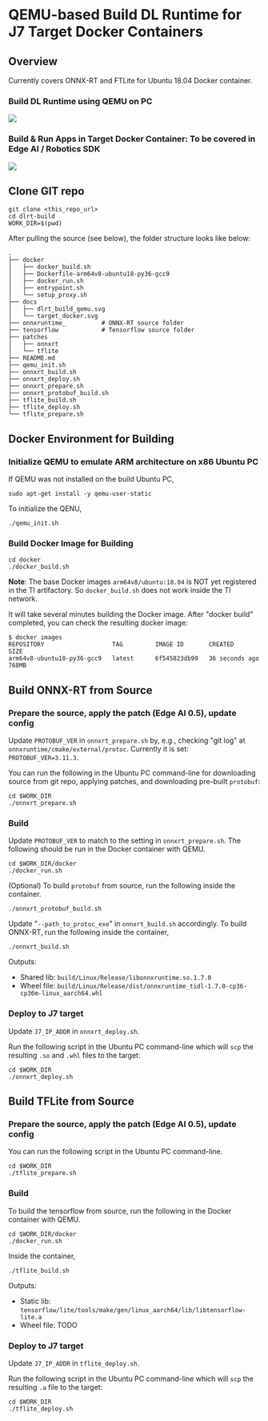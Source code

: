 QEMU-based Build DL Runtime for J7 Target Docker Containers
===========================================================

## Overview
Currently covers ONNX-RT and FTLite for Ubuntu 18.04 Docker container.

### Build DL Runtime using QEMU on PC
![](docs/dlrt_build_qemu.svg)

### Build & Run Apps in Target Docker Container: To be covered in Edge AI / Robotics SDK
![](docs/target_docker.svg)

## Clone GIT repo
```
git clone <this_repo_url>
cd dlrt-build
WORK_DIR=$(pwd)
```

After pulling the source (see below), the folder structure looks like below:
```
.
├── docker
│   ├── docker_build.sh
│   ├── Dockerfile-arm64v8-ubuntu18-py36-gcc9
│   ├── docker_run.sh
│   ├── entrypoint.sh
│   └── setup_proxy.sh
├── docs
│   ├── dlrt_build_qemu.svg
│   └── target_docker.svg
├── onnxruntime_          # ONNX-RT source folder
├── tensorflow            # Tensorflow source folder
├── patches
│   ├── onnxrt
│   └── tflite
├── README.md
├── qemu_init.sh
├── onnxrt_build.sh
├── onnxrt_deploy.sh
├── onnxrt_prepare.sh
├── onnxrt_protobuf_build.sh
├── tflite_build.sh
├── tflite_deploy.sh
└── tflite_prepare.sh
```

## Docker Environment for Building

### Initialize QEMU to emulate ARM architecture on x86 Ubuntu PC
If QEMU was not installed on the build Ubuntu PC,
```
sudo apt-get install -y qemu-user-static
```

To initialize the QENU,
```
./qemu_init.sh
```

### Build Docker Image for Building
```
cd docker
./docker_build.sh
```

**Note**: The base Docker images `arm64v8/ubuntu:18.04` is NOT yet registered in the TI artifactory. So `docker_build.sh` does not work inside the TI network.

It will take several minutes building the Docker image. After "docker build" completed, you can check the resulting docker image:
```
$ docker images
REPOSITORY                   TAG         IMAGE ID       CREATED             SIZE
arm64v8-ubuntu18-py36-gcc9   latest      6f545823db99   36 seconds ago      768MB
```

<!-- ======================================= -->
## Build ONNX-RT from Source

### Prepare the source, apply the patch (Edge AI 0.5), update config

Update `PROTOBUF_VER` in `onnxrt_prepare.sh` by, e.g., checking "git log" at `onnxruntime/cmake/external/protoc`. Currently it is set:
`PROTOBUF_VER=3.11.3`.


You can run the following in the Ubuntu PC command-line for downloading source from git repo, applying patches, and downloading pre-built `protobuf`:
```
cd $WORK_DIR
./onnxrt_prepare.sh
```

### Build
Update `PROTOBUF_VER` to match to the setting in `onnxrt_prepare.sh`. The following should be run in the Docker container with QEMU.
```
cd $WORK_DIR/docker
./docker_run.sh
```

(Optional) To build `protobuf` from source, run the following inside the container. 
```
./onnxrt_protobuf_build.sh
```

Update "`--path_to_protoc_exe`" in `onnxrt_build.sh` accordingly. To build ONNX-RT, run the following inside the container,
```
./onnxrt_build.sh
```

Outputs:
- Shared lib: `build/Linux/Release/libonnxruntime.so.1.7.0`
- Wheel file: `build/Linux/Release/dist/onnxruntime_tidl-1.7.0-cp36-cp36m-linux_aarch64.whl`


### Deploy to J7 target
Update `J7_IP_ADDR` in `onnxrt_deploy.sh`.

Run the following script in the Ubuntu PC command-line which will `scp` the resulting `.so` and `.whl` files to the target:
```
cd $WORK_DIR
./onnxrt_deploy.sh
```

<!-- ======================================= -->
## Build TFLite from Source

### Prepare the source, apply the patch (Edge AI 0.5), update config
You can run the following script in the Ubuntu PC command-line.
```
cd $WORK_DIR
./tflite_prepare.sh
```

### Build
To build the tensorflow from source, run the following in the Docker container with QEMU.
```
cd $WORK_DIR/docker
./docker_run.sh
```

Inside the container,
```
./tflite_build.sh
```

Outputs:
- Static lib: `tensorflow/lite/tools/make/gen/linux_aarch64/lib/libtensorflow-lite.a`
- Wheel file: TODO

### Deploy to J7 target
Update `J7_IP_ADDR` in `tflite_deploy.sh`.

Run the following script in the Ubuntu PC command-line which will `scp` the resulting `.a` file to the target:
```
cd $WORK_DIR
./tflite_deploy.sh
```







